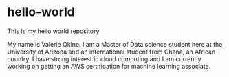 # hello-world
This is my hello world repository

My name is Valerie Okine. I am a Master of Data science student here at the University of Arizona and an international student from Ghana, an African country. I have strong interest in cloud computing and I am currently working on getting an AWS certification for machine learning associate.
